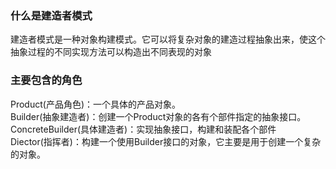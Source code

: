 ### 什么是建造者模式
建造者模式是一种对象构建模式。它可以将复杂对象的建造过程抽象出来，使这个抽象过程的不同实现方法可以构造出不同表现的对象

### 主要包含的角色
Product(产品角色)：一个具体的产品对象。  
Builder(抽象建造者)：创建一个Product对象的各有个部件指定的抽象接口。  
ConcreteBuilder(具体建造者)：实现抽象接口，构建和装配各个部件  
Diector(指挥者)：构建一个使用Builder接口的对象，它主要是用于创建一个复杂的对象。
